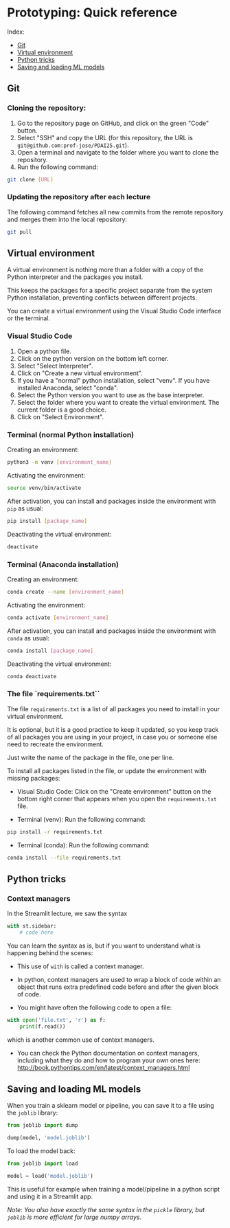 # Prototyping: Quick reference

Index:

- [Git](#git)
- [Virtual environment](#virtual-environment)
- [Python tricks](#python-tricks)
- [Saving and loading ML models](#saving-and-loading-ml-models)


## Git

### Cloning the repository:

1. Go to the repository page on GitHub, and click on the green "Code" button.
2. Select "SSH" and copy the URL (for this repository, the URL is `git@github.com:prof-jose/PDAI25.git`).
3. Open a terminal and navigate to the folder where you want to clone the repository.
4. Run the following command:

```bash
git clone [URL]
```

### Updating the repository after each lecture

The following command fetches all new commits from the remote repository and merges them into the local repository:

```bash
git pull
```

## Virtual environment

A virtual environment is nothing more than a folder with a copy of the Python interpreter and the packages you install. 

This keeps the packages for a specific project separate from the system Python installation, preventing conflicts between different projects.

You can create a virtual environment using the Visual Studio Code interface or the terminal.

### Visual Studio Code

1. Open a python file. 
2. Click on the python version on the bottom left corner.
3. Select "Select Interpreter".
4. Click on "Create a new virtual environment".
5. If you have a "normal" python installation, select "venv". If you have installed Anaconda, select "conda". 
6. Select the Python version you want to use as the base interpreter.
7. Select the folder where you want to create the virtual environment. The current folder is a good choice.
8. Click on "Select Environment".


### Terminal (normal Python installation)

Creating an environment:

```bash
python3 -m venv [environment_name]
```

Activating the environment:
```bash
source venv/bin/activate
```

After activation, you can install and packages inside the environment with `pip` as usual:

```bash
pip install [package_name]
```

Deactivating the virtual environment:

```bash
deactivate
```

### Terminal (Anaconda installation)

Creating an environment:

```bash
conda create --name [environment_name]
```

Activating the environment:
```bash
conda activate [environment_name]
```

After activation, you can install and packages inside the environment with `conda` as usual:

```bash
conda install [package_name]
```

Deactivating the virtual environment:

```bash
conda deactivate
```

### The file `requirements.txt``

The file `requirements.txt` is a list of all packages you need to install in your virtual environment.

It is optional, but it is a good practice to keep it updated, so you keep track of all packages you are using in your project, in case you or someone else need to recreate the environment.

Just write the name of the package in the file, one per line.

To install all packages listed in the file, or update the environment with missing packages:

- Visual Studio Code: Click on the "Create environment" button on the bottom right corner that appears when you open the `requirements.txt` file.

- Terminal (venv): Run the following command:

```bash
pip install -r requirements.txt
```

- Terminal (conda): Run the following command:

```bash
conda install --file requirements.txt
```


## Python tricks

### Context managers

In the Streamlit lecture, we saw the syntax

```python
with st.sidebar:
    # code here
```

You can learn the syntax as is, but if you want to understand what is happening behind the scenes:

- This use of `with` is called a context manager.

- In python, context managers are used to 
wrap a block of code
within an object
that runs extra predefined code before and after the given block of code.

- You might have often the following code to open a file:

```python
with open('file.txt', 'r') as f:
    print(f.read())
```
which is another common use of context managers. 

- You can check the Python documentation on context managers, including what they do and how to program your own ones here: http://book.pythontips.com/en/latest/context_managers.html

## Saving and loading ML models

When you train a sklearn model or pipeline, you can save it to a file using the `joblib` library:

```python
from joblib import dump

dump(model, 'model.joblib')
```

To load the model back:

```python
from joblib import load

model = load('model.joblib')
```

This is useful for example when training a model/pipeline in a python script and using it in a Streamlit app.

*Note: You also have exactly the same syntax in the `pickle` library, but `joblib` is more efficient for large numpy arrays.*
